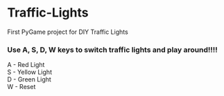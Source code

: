 # Traffic-Lights
First PyGame project for DIY Traffic Lights

<h3> Use A, S, D, W keys to switch traffic lights and play around!!!! </h3>
A - Red Light<br>
S - Yellow Light<br>
D - Green Light<br>
W - Reset<br>
